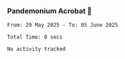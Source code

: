 ### Pandemonium Acrobat 🤸

<!--START_SECTION:waka-->

```all_time
From: 29 May 2025 - To: 05 June 2025

Total Time: 0 secs

No activity tracked
```

<!--END_SECTION:waka-->
